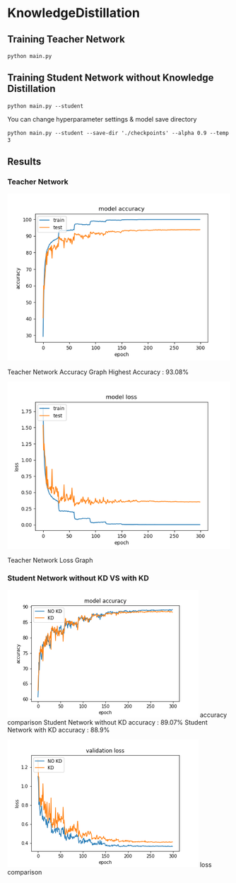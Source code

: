 # KnowledgeDistillation

## Training Teacher Network
    python main.py 
## Training Student Network without Knowledge Distillation
    python main.py --student
 You can change hyperparameter settings & model save directory
 
    python main.py --student --save-dir './checkpoints' --alpha 0.9 --temp 3
    
## Results
### Teacher Network
![teacheracc](./img/accuracy_fig.png)

 Teacher Network Accuracy Graph
 Highest Accuracy : 93.08%
 
![teacherloss](./img/loss_fig.png)

 Teacher Network Loss Graph
 
### Student Network without KD VS with KD 
![KDvsNOKDacc](./img/accuracy_stu_vs_KD.png)
 accuracy comparison
 Student Network without KD accuracy : 89.07%
 Student Network with KD accuracy : 88.9%

![KDvsNOKDacc](./img/loss_stu_vs_KD.png)
 loss comparison
